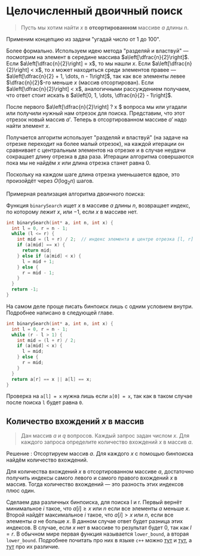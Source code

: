 # Целочисленный двоичный поиск

> Пусть мы хотим найти $x$ в **отсортированном** массиве $a$ длины $n$.

Применим концепцию из задачи "угадай число от $1$ до $100$". 

Более формально. Используем идею метода "разделяй и властвуй" &mdash; посмотрим на элемент в середине массива $a\left[\dfrac{n}{2}\right]$. Если $a\left[\dfrac{n}{2}\right] = x$, то мы нашли $x$. Если $a\left[\dfrac{n}{2}\right] < x$, то $x$ может находиться среди элементов правее &mdash; $a\left[\dfrac{n}{2} + 1, \dots, n - 1\right]$, так как все элементы левее $\dfrac{n}{2}$-го меньше $x$ (массив отсортирован). Если $a\left[\dfrac{n}{2}\right] < x$, аналогичными рассуждением получаем, что ответ стоит искать в $a\left[0, 1, \dots, \dfrac{n}{2} - 1\right]$.

После первого $a\left[\dfrac{n}{2}\right] ? x $ вопроса мы или угадали или получили нужный нам отрезок для поиска. Представим, что этот отрезок новый массив $a'$. Теперь в отсортированном массиве $a'$ надо найти элемент $x$. 

Получается алгоритм использует "разделяй и властвуй" (на задаче на отрезке переходит на более малый отрезок), на каждой итерации он сравнивает с центральным элементов на отрезке и в случае неудачи сокращает длину отрезка в два раза. Итерации алгоритма совершаются пока мы не найдём $x$ или длина отрезка станет равна $0$. 

Поскольку на каждом шаге длина отрезка уменьшается вдвое, это произойдёт через $O(\log_2 n)$ шагов.

Примерная реализация алгоритма двоичного поиска:

Функция `binarySearch` ищет $x$ в массиве $a$ длины $n$, возвращает индекс, по которому лежит $x$, или $-1$, если $x$ в массиве нет.

```cpp
int binarySearch(int* a, int n, int x) {
  int l = 0, r = n - 1;
  while (l <= r) {
    int mid = (l + r) / 2;  // индекс элемента в центре отрезка [l, r]
    if (a[mid] == x) {
      return mid;
    } else if (a[mid] < x) {
      l = mid + 1;
    } else {
      r = mid - 1;
    }
  }
  return -1;
}
```

На самом деле проще писать бинпоиск лишь с одним условием внутри. Подробнее написано в следующей главе.

```cpp
int binarySearch(int* a, int n, int x) {
  int l = 0, r = n - 1;
  while (r - l > 1) {
    int mid = (l + r) / 2;
    if (a[mid] < x) {
      l = mid;
    } else {
      r = mid;
    }
  }
  return a[r] == x || a[l] == x;
}
```
Проверка на `a[l] = x` нужна лишь если `a[0] = x`, так как в таком случае после поиска `l` будет равна `0`.

## Количество вхождений $x$ в массив

> Дан массив $a$ и $q$ вопросов. Каждый запрос задан числом $x$. Для каждого запроса определите количество вхождений $x$ в массив $a$.

Решение : Отсортируем массив $a$. Для каждого $x$ с помощью бинпоиска найдём количество вхождений.

Для количества вхождений $x$ в отсортированном массиве $a$, достаточно получить индексы самого левого и самого правого вхождений $x$ в массив. Тогда количество вхождений &mdash; это разность этих индексов плюс один. 

Сделаем два различных бинпоиска, для поиска l и r. Первый вернёт минимальное $i$ такое, что $a[i] \ge x$ или $n$ если все элементы $a$ меньше $x$. Второй найдёт максимальное $i$ такое, что $a[i] > x$ или $n$, если все элементы $a$ не больше $x$. В данном случае ответ будет разница этих индексов. В случае, если $x$ нет в массиве то результат будет $0$, так как $l = r$. В обычном мире первая функция называется `lower_bound`, а вторая `lower_bound`. Подробнее почитать про них в языке `c++` можно [тут](https://en.cppreference.com/w/cpp/algorithm/lower_bound) и [тут](https://en.cppreference.com/w/cpp/algorithm/upper_bound), а [тут](https://ru.stackoverflow.com/a/806147) про их различие.

